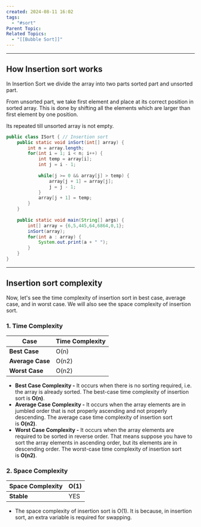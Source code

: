 ```yaml
---
created: 2024-08-11 16:02
tags:
  - "#sort"
Parent Topic: 
Related Topics:
  - "[[Bubble Sort]]"
---
```

***
## How Insertion sort works

In Insertion Sort we divide the array into two parts sorted part and unsorted part.

From unsorted part, we take first element and place at its correct position in sorted array. This is done by shifting all the elements which are larger than first element by one position. 

Its repeated till unsorted array is not empty.

```java
public class ISort { // Insertion sort  
    public static void inSort(int[] array) {  
        int n = array.length;  
        for(int i = 1; i < n; i++) {  
            int temp = array[i];  
            int j = i - 1;  
  
            while(j >= 0 && array[j] > temp) {  
                array[j + 1] = array[j];  
                j = j - 1;  
            }  
            array[j + 1] = temp;  
        }  
    }  
  
    public static void main(String[] args) {  
        int[] array = {6,5,445,64,6864,0,1};  
        inSort(array);  
        for(int a : array) {  
            System.out.print(a + " ");  
        }  
    }  
}
```
---
## Insertion sort complexity

Now, let's see the time complexity of insertion sort in best case, average case, and in worst case. We will also see the space complexity of insertion sort.

### 1. Time Complexity

| Case             | Time Complexity |
| ---------------- | --------------- |
| **Best Case**    | O(n)            |
| **Average Case** | O(n2)           |
| **Worst Case**   | O(n2)           |

- **Best Case Complexity -** It occurs when there is no sorting required, i.e. the array is already sorted. The best-case time complexity of insertion sort is **O(n)**.
- **Average Case Complexity -** It occurs when the array elements are in jumbled order that is not properly ascending and not properly descending. The average case time complexity of insertion sort is **O(n2)**.
- **Worst Case Complexity -** It occurs when the array elements are required to be sorted in reverse order. That means suppose you have to sort the array elements in ascending order, but its elements are in descending order. The worst-case time complexity of insertion sort is **O(n2)**.

### 2. Space Complexity

| **Space Complexity** | O(1) |
| -------------------- | ---- |
| **Stable**           | YES  |

- The space complexity of insertion sort is O(1). It is because, in insertion sort, an extra variable is required for swapping.